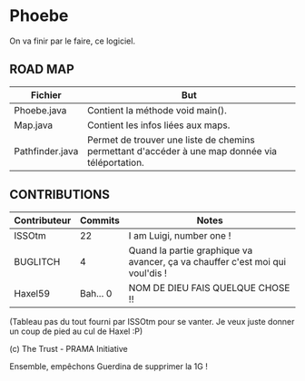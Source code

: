 # Phoebe
On va finir par le faire, ce logiciel.

## ROAD MAP
Fichier | But
--------|----
Phoebe.java | Contient la méthode void main().
Map.java | Contient les infos liées aux maps.
Pathfinder.java | Permet de trouver une liste de chemins permettant d'accéder à une map donnée via téléportation.

## CONTRIBUTIONS
Contributeur | Commits | Notes
-------------|---------|-------
ISSOtm | 22 | I am Luigi, number one !
BUGLITCH | 4 | Quand la partie graphique va avancer, ça va chauffer c'est moi qui voul'dis !
Haxel59 | Bah... 0 | NOM DE DIEU FAIS QUELQUE CHOSE !!
(Tableau pas du tout fourni par ISSOtm pour se vanter. Je veux juste donner un coup de pied au cul de Haxel :P)


(c) The Trust - PRAMA Initiative

Ensemble, empêchons Guerdina de supprimer la 1G !